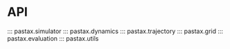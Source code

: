 # API

::: pastax.simulator
::: pastax.dynamics
::: pastax.trajectory
::: pastax.grid
::: pastax.evaluation
::: pastax.utils
